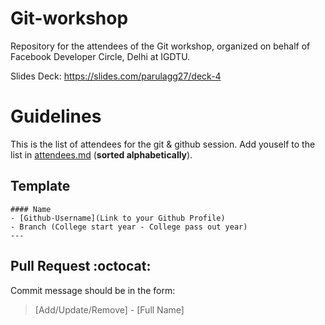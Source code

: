 # Git-workshop
Repository for the attendees of the Git workshop, organized on behalf of Facebook Developer Circle, Delhi at IGDTU.

Slides Deck: https://slides.com/parulagg27/deck-4

Guidelines
==========

This is the list of attendees for the git & github session.
Add youself to the list in [attendees.md](https://github.com/parulagg27/Git-workshop/blob/master/attendees.md) (**sorted alphabetically**).

## Template

```
#### Name
- [Github-Username](Link to your Github Profile)
- Branch (College start year - College pass out year)
---
```

## Pull Request :octocat:

Commit message should be in the form:
> [Add/Update/Remove] - [Full Name]


